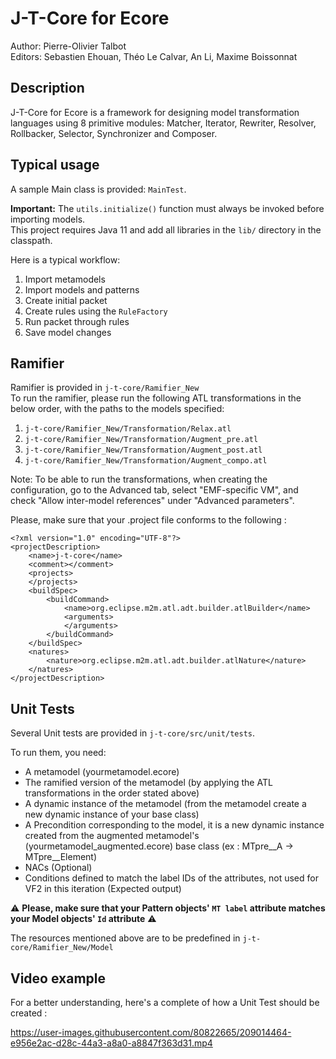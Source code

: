 # J-T-Core for Ecore

Author: Pierre-Olivier Talbot \
Editors: Sebastien Ehouan, Théo Le Calvar, An Li, Maxime Boissonnat

## Description

J-T-Core for Ecore is a framework for designing model transformation languages using 8 primitive modules: Matcher, Iterator, Rewriter, Resolver, Rollbacker, Selector, Synchronizer and Composer.

## Typical usage

A sample Main class is provided: `MainTest`.

**Important:** The `utils.initialize()` function must always be invoked before importing models. \
This project requires Java 11 and add all libraries in the `lib/` directory in the classpath.

Here is a typical workflow:
1. Import metamodels
2. Import models and patterns
3. Create initial packet
4. Create rules using the `RuleFactory`
5. Run packet through rules
6. Save model changes

## Ramifier

Ramifier is provided in `j-t-core/Ramifier_New` \
To run the ramifier, please run the following ATL transformations in the below order, with the paths to the models specified:
1. `j-t-core/Ramifier_New/Transformation/Relax.atl`
2. `j-t-core/Ramifier_New/Transformation/Augment_pre.atl`
3. `j-t-core/Ramifier_New/Transformation/Augment_post.atl`
4. `j-t-core/Ramifier_New/Transformation/Augment_compo.atl`

Note: To be able to run the transformations, when creating the configuration, go to the Advanced tab, select "EMF-specific VM", and check "Allow inter-model references" under "Advanced parameters".

Please, make sure that your .project file conforms to the following :
```
<?xml version="1.0" encoding="UTF-8"?>
<projectDescription>
	<name>j-t-core</name>
	<comment></comment>
	<projects>
	</projects>
	<buildSpec>
		<buildCommand>
			<name>org.eclipse.m2m.atl.adt.builder.atlBuilder</name>
			<arguments>
			</arguments>
		</buildCommand>
	</buildSpec>
	<natures>
		<nature>org.eclipse.m2m.atl.adt.builder.atlNature</nature>
	</natures>
</projectDescription>
```
## Unit Tests

Several Unit tests are provided in `j-t-core/src/unit/tests`.

To run them, you need:
* A metamodel (yourmetamodel.ecore)
* The ramified version of the metamodel (by applying the ATL transformations in the order stated above)
* A dynamic instance of the metamodel (from the metamodel create a new dynamic instance of your base class)
* A Precondition corresponding to the model, it is a new dynamic instance created from the augmented metamodel's (yourmetamodel_augmented.ecore) base class (ex : MTpre__A -> MTpre__Element)
* NACs (Optional)
* Conditions defined to match the label IDs of the attributes, not used for VF2 in this iteration (Expected output)

⚠️ **Please, make sure that your Pattern objects' `MT label` attribute matches your Model objects' `Id` attribute** ⚠️

The resources mentioned above are to be predefined in `j-t-core/Ramifier_New/Model`

## Video example

For a better understanding, here's a complete of how a Unit Test should be created :


https://user-images.githubusercontent.com/80822665/209014464-e956e2ac-d28c-44a3-a8a0-a8847f363d31.mp4

